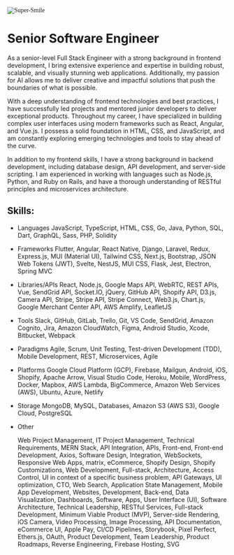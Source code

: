 <meta name="awesome-portfolio"/>
<meta title="awesome-portfolio"/>
<meta description="awesome-portfolio"/>

<meta name="portfolio"/>
<meta name="github"/>
<meta name="full-stack"/>
<p align="left" style="font-family: Brush Script MT;"> <img src="https://komarev.com/ghpvc/?username=chinmay29hub&label=Profile%20views&color=0e75b6&style=flat" alt="Super-Smile" /> </p>

# Senior Software Engineer

As a senior-level Full Stack Engineer with a strong background in frontend development, I bring extensive experience and expertise in building robust, scalable, and visually stunning web applications. Additionally, my passion for AI allows me to deliver creative and impactful solutions that push the boundaries of what is possible.

With a deep understanding of frontend technologies and best practices, I have successfully led projects and mentored junior developers to deliver exceptional products. Throughout my career, I have specialized in building complex user interfaces using modern frameworks such as React, Angular, and Vue.js. I possess a solid foundation in HTML, CSS, and JavaScript, and am constantly exploring emerging technologies and tools to stay ahead of the curve.

In addition to my frontend skills, I have a strong background in backend development, including database design, API development, and server-side scripting. I am experienced in working with languages such as Node.js, Python, and Ruby on Rails, and have a thorough understanding of RESTful principles and microservices architecture.

<!-- 
## Work History :

- Lead Front-end Developer (DNAxCAT, 2022-2023)
  -	Added backbone routers and state management for complex query navigation pages.
  -	Converted Figma to responsive mobile/website UI using Vue.js, Vuex, Webpack, and Tailwind CSS
  -	Participated in writing a smart contract for an NFT marketplace on the Binance Smart Chain network using Solidity
  -	Led the frontend team with five developers and collaborated with a backend developer and three designers.
    
- Senior Front-end Developer (DigiCert, 2018 - 2022)
  -	Handled the front-end development as a lead front-end developer
  -	Use React, TypeScript to achieve maximum impact when creating event websites and landing pages
  -	Performed extensive keyword research, analyze data and implement strategies to develop and increase
    search engine rankings, online presence and social media engagement
  -	Implemented needed analysis, estimated timelines, and prepared project proposals
  -	Participated in weekly meetings with executives, assisted with brainstorming and idea generation

- Web Developer  (Chewy, 2016 - 2017)
  -	Translate the design of UX /UI into high quality web and mobile components such as dropdowns, carousels, buttons,
    checkboxes, input icons and so on
  -	Maintain and refactor existing code, write tests and resolve bugs
  -	Managed a high level of expertise in react-state management strategies, including redux, redux persist, and redux-saga
  -	Implemented following TDD using the Jest framework with Enzyme testing utilities
  -	Effective use of native HTML elements and custom tags to improve SEO optimization and application compliance ADA

- Software Engineer (Aetna, 2015 - 2015)
  -	Responsible for building the infrastructure using Laravel
  -	Convert XD to a responsive website UI and real-time update for UX /UI view of the Application
  -	Design databases and work closely with SQL database administrators to implement them into production environments
-->
## Skills:

- Languages
  JavaScript, TypeScript, HTML, CSS, Go, Java, Python, SQL, Dart, GraphQL, Sass, PHP, Solidity

- Frameworks
  Flutter, Angular, React Native, Django, Laravel,  Redux, Express.js, MUI (Material UI), Tailwind CSS, Next.js, Bootstrap, JSON Web Tokens (JWT), Svelte, NestJS, MUI CSS, Flask, Jest, Electron, Spring MVC

- Libraries/APIs
  React, Node.js, Google Maps API, WebRTC, REST APIs, Vue, SendGrid API, Socket.IO, jQuery, GitHub API, Shopify API, D3.js, Camera API, Stripe, Stripe API, Stripe Connect, Web3.js, Chart.js, Google Merchant Center API, AWS Amplify, LeafletJS

- Tools
  Slack, GitHub, GitLab, Trello, Git, VS Code, SendGrid, Amazon Cognito, Jira, Amazon CloudWatch, Figma, Android Studio, Xcode, Bitbucket, Webpack

- Paradigms
  Agile, Scrum, Unit Testing, Test-driven Development (TDD), Mobile Development, REST, Microservices, Agile

- Platforms
  Google Cloud Platform (GCP), Firebase, Mailgun, Android, iOS, Shopify, Apache Arrow, Visual Studio Code, Heroku, Mobile, WordPress, Docker, Mapbox, AWS Lambda, BigCommerce, Amazon Web Services (AWS), Ubuntu, Azure, Netlify

- Storage
  MongoDB, MySQL, Databases, Amazon S3 (AWS S3), Google Cloud, PostgreSQL

- Other

  Web Project Management, IT Project Management, Technical Requirements, MERN Stack, API Integration, APIs, Front-end, Front-end Development, Axios, Software Design, Integration, WebSockets, Responsive Web Apps, matrix, eCommerce, Shopify Design, Shopify Customizations, Web Development, Full-stack, Architecture, Access Control, UI in context of a specific business problem, API Gateways, UI optimization, CTO, Web Search, Application State Management, Mobile App Development, Websites, Development, Back-end, Data Visualization, Dashboards, Software, Apps, User Interface (UI), Software Architecture, Technical Leadership, RESTful Services, Full-stack Development, Minimum Viable Product (MVP), Server-side Rendering, iOS Camera, Video Processing, Image Processing, API Documentation, eCommerce UI, Apple Pay, CI/CD Pipelines, Storybook, Pixel Perfect, Ethers.js, OAuth, Product Development, Team Leadership, Product Roadmaps, Reverse Engineering, Firebase Hosting, SVG
<!--
## Certifications :
- Certification from freeCodeCamp
  - Responsive Web Design        <br/>
    https://www.freecodecamp.org/certification/fcc58e73641-02b4-4a19-8450-d2f53c462d74/responsive-web-design
  - Front-end Development Libraries <br/>
    https://www.freecodecamp.org/certification/fcc58e73641-02b4-4a19-8450-d2f53c462d74/front-end-development-libraries
 -->
